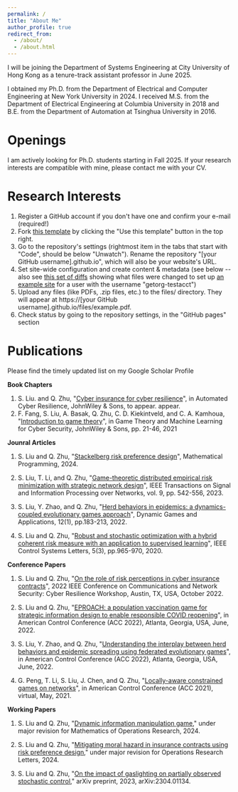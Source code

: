 ```yaml
---
permalink: /
title: "About Me"
author_profile: true
redirect_from: 
  - /about/
  - /about.html
---
```


I will be joining the Department of Systems Engineering at City University of Hong Kong as a tenure-track assistant professor in June 2025. 

I obtained my Ph.D. from the Department of Electrical and Computer Engineering at New York University in 2024. I received M.S. from the Department of Electrical Engineering at Columbia University in 2018 and B.E. from the Department of Automation at Tsinghua University in 2016.

Openings
======
I am actively looking for Ph.D. students starting in Fall 2025. If your research interests are compatible with mine, please contact me with your CV.

Research Interests
======
1. Register a GitHub account if you don't have one and confirm your e-mail (required!)
1. Fork [this template](https://github.com/academicpages/academicpages.github.io) by clicking the "Use this template" button in the top right. 
1. Go to the repository's settings (rightmost item in the tabs that start with "Code", should be below "Unwatch"). Rename the repository "[your GitHub username].github.io", which will also be your website's URL.
1. Set site-wide configuration and create content & metadata (see below -- also see [this set of diffs](http://archive.is/3TPas) showing what files were changed to set up [an example site](https://getorg-testacct.github.io) for a user with the username "getorg-testacct")
1. Upload any files (like PDFs, .zip files, etc.) to the files/ directory. They will appear at https://[your GitHub username].github.io/files/example.pdf.  
1. Check status by going to the repository settings, in the "GitHub pages" section


Publications
======

Please find the timely updated list on my Google Scholar Profile


**Book Chapters**

1. S. Liu. and Q. Zhu, "[Cyber insurance for cyber resilience](https://arxiv.org/pdf/2312.02921)", in Automated Cyber Resilience, JohnWiley & Sons, to appear.
appear.
1. F. Fang, S. Liu, A. Basak, Q. Zhu, C. D. Kiekintveld, and C. A. Kamhoua, "[Introduction to game theory](https://onlinelibrary.wiley.com/doi/abs/10.1002/9781119723950.ch2)", in Game Theory and Machine Learning for Cyber Security, JohnWiley & Sons, pp. 21-46, 2021



**Jounral Articles**

1. S. Liu and Q. Zhu, "[Stackelberg risk preference design](https://link.springer.com/article/10.1007/s10107-024-02083-2)", Mathematical Programming, 2024.
  
1. S. Liu, T. Li, and Q. Zhu, "[Game-theoretic distributed empirical risk minimization with strategic network
design](https://ieeexplore.ieee.org/document/10223413)", IEEE Transactions on Signal and Information Processing over Networks, vol. 9, pp. 542-556, 2023.

1. S. Liu, Y. Zhao, and Q. Zhu, "[Herd behaviors in epidemics: a dynamics-coupled evolutionary games
approach](https://link.springer.com/article/10.1007/s13235-022-00433-3)", Dynamic Games and Applications, 12(1), pp.183-213, 2022.

1. S. Liu and Q. Zhu, "[Robust and stochastic optimization with a hybrid coherent risk measure with an
application to supervised learning](https://ieeexplore.ieee.org/document/9134414)", IEEE Control Systems Letters, 5(3), pp.965-970, 2020.

**Conference Papers**

1.  S. Liu and Q. Zhu, "[On the role of risk perceptions in cyber insurance contracts](https://ieeexplore.ieee.org/document/9947268)", 2022 IEEE Conference on Communications and Network Security: Cyber Resilience Workshop, Austin, TX, USA, October 2022.

1. S. Liu and Q. Zhu, "[EPROACH: a population vaccination game for strategic information design to enable
responsible COVID reopening](https://ieeexplore.ieee.org/document/9867229)", in American Control Conference (ACC 2022), Atlanta, Georgia, USA, June, 2022.

1. S. Liu, Y. Zhao, and Q. Zhu, "[Understanding the interplay between herd behaviors and epidemic spreading
using federated evolutionary games](https://ieeexplore.ieee.org/document/9867809)", in American Control Conference (ACC 2022), Atlanta, Georgia, USA, June, 2022.

1. G. Peng, T. Li, S. Liu, J. Chen, and Q. Zhu, "[Locally-aware constrained games on networks](https://ieeexplore.ieee.org/document/9482895)", in American Control Conference (ACC 2021), virtual, May, 2021.


**Working Papers**

1. S. Liu and Q. Zhu, "[Dynamic information manipulation game](https://arxiv.org/pdf/2312.07862)," under major revision for Mathematics of Operations Research, 2024. 

1. S. Liu and Q. Zhu, "[Mitigating moral hazard in insurance contracts using risk preference design](https://arxiv.org/pdf/2203.12001)," under major revision for Operations Research Letters, 2024.

1. S. Liu and Q. Zhu, "[On the impact of gaslighting on partially observed stochastic control](https://arxiv.org/pdf/2304.01134)," arXiv preprint, 2023, arXiv:2304.01134.



